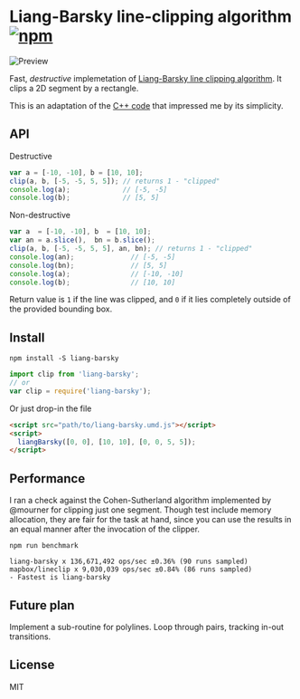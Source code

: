 # Liang-Barsky line-clipping algorithm [![npm](https://badge.fury.io/js/liang-barsky.svg)](https://www.npmjs.com/package/liang-barsky)

![Preview](https://w8r.github.io/liang-barsky/thumbnail.png)

Fast, *destructive* implemetation of [Liang-Barsky line clipping algorithm](https://en.wikipedia.org/wiki/Liang%E2%80%93Barsky_algorithm). It clips a 2D segment by a rectangle.

This is an adaptation of the [C++ code](http://hinjang.com/articles/04.html#eight)
that impressed me by its simplicity.

## API

Destructive

```js
var a = [-10, -10], b = [10, 10];
clip(a, b, [-5, -5, 5, 5]); // returns 1 - "clipped"
console.log(a);             // [-5, -5]
console.log(b);             // [5, 5]

```

Non-destructive
```js
var a  = [-10, -10], b  = [10, 10];
var an = a.slice(),  bn = b.slice();
clip(a, b, [-5, -5, 5, 5], an, bn); // returns 1 - "clipped"
console.log(an);              // [-5, -5]
console.log(bn);              // [5, 5]
console.log(a);               // [-10, -10]
console.log(b);               // [10, 10]
```

Return value is `1` if the line was clipped, and `0` if it lies completely
outside of the provided bounding box.

## Install

```
npm install -S liang-barsky
```

```js
import clip from 'liang-barsky';
// or
var clip = require('liang-barsky');
```

Or just drop-in the file
```html
<script src="path/to/liang-barsky.umd.js"></script>
<script>
  liangBarsky([0, 0], [10, 10], [0, 0, 5, 5]);
</script>
```

## Performance

I ran a check against the Cohen-Sutherland algorithm implemented by @mourner
for clipping just one segment. Though test include memory allocation, they are
fair for the task at hand, since you can use the results in an equal manner after
the invocation of the clipper.

```
npm run benchmark
```

```
liang-barsky x 136,671,492 ops/sec ±0.36% (90 runs sampled)
mapbox/lineclip x 9,030,039 ops/sec ±0.84% (86 runs sampled)
- Fastest is liang-barsky
```

## Future plan

Implement a sub-routine for polylines. Loop through pairs, tracking in-out
transitions.

## License

MIT
